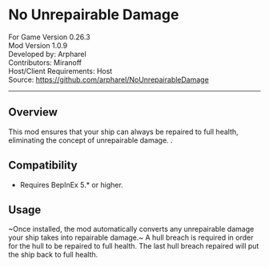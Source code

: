 # No Unrepairable Damage

For Game Version 0.26.3  
Mod Version 1.0.9  
Developed by: Arpharel  
Contributors: Miranoff  
Host/Client Requirements: Host  
Source: https://github.com/arpharel/NoUnrepairableDamage  


---------------------

## Overview
This mod ensures that your ship can always be repaired to full health, eliminating the concept of unrepairable damage. .

## Compatibility
- Requires BepInEx 5.* or higher.

## Usage
~Once installed, the mod automatically converts any unrepairable damage your ship takes into repairable damage.~
A hull breach is required in order for the hull to be repaired to full health. The last hull breach repaired will put the ship back to full health.
